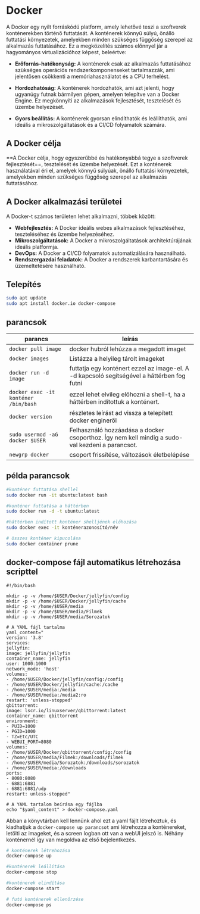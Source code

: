 # Docker

A Docker egy nyílt forráskódú platform, amely lehetővé teszi a szoftverek konténerekben történő futtatását. A konténerek könnyű súlyú, önálló futtatási környezetek, amelyekben minden szükséges függőség szerepel az alkalmazás futtatásához. Ez a megközelítés számos előnnyel jár a hagyományos virtualizációhoz képest, beleértve:

- **Erőforrás-hatékonyság:** A konténerek csak az alkalmazás futtatásához szükséges operációs rendszerkomponenseket tartalmazzák, ami jelentősen csökkenti a memóriahasználatot és a CPU terhelést.
- **Hordozhatóság:** A konténerek hordozhatók, ami azt jelenti, hogy ugyanúgy futnak bármilyen gépen, amelyen telepítve van a Docker Engine. Ez megkönnyíti az alkalmazások fejlesztését, tesztelését és üzembe helyezését.

- **Gyors beállítás:** A konténerek gyorsan elindíthatók és leállíthatók, ami ideális a mikroszolgáltatások és a CI/CD folyamatok számára.

## A Docker célja

==A Docker célja, hogy egyszerűbbé és hatékonyabbá tegye a szoftverek fejlesztését==, tesztelését és üzembe helyezését. Ezt a konténerek használatával éri el, amelyek könnyű súlyúak, önálló futtatási környezetek, amelyekben minden szükséges függőség szerepel az alkalmazás futtatásához.

## A Docker alkalmazási területei

A Docker-t számos területen lehet alkalmazni, többek között:

- **Webfejlesztés:** A Docker ideális webes alkalmazások fejlesztéséhez, teszteléséhez és üzembe helyezéséhez.
- **Mikroszolgáltatások:** A Docker a mikroszolgáltatások architektúrájának ideális platformja.
- **DevOps:** A Docker a CI/CD folyamatok automatizálására használható.
- **Rendszergazdai feladatok:** A Docker a rendszerek karbantartására és üzemeltetésére használható.

## Telepítés

```bash
sudo apt update
sudo apt install docker.io docker-compose
```

## parancsok

| parancs                              | leírás                                                                                          |
| ------------------------------------ | ----------------------------------------------------------------------------------------------- |
| `docker pull image`                  | docker hubról lehúzza a megadott imaget                                                         |
| `docker images`                      | Listázza a helyileg tárolt imageket                                                             |
| `docker run -d image`                | futtatja egy konténert ezzel az image-el. A -d kapcsoló segítségével a háttérben fog futni      |
| `docker exec -it konténer /bin/bash` | ezzel lehet elvileg előhozni a shell-t, ha a háttérben indítottuk a konténert.                  |
| `docker version`                     | részletes leírást ad vissza a telepített docker engineről                                       |
| `sudo usermod -aG docker $USER`<br>  | Felhasználó hozzáadása a docker csoporthoz. Így nem kell mindig a sudo-val kezdeni a parancsot. |
| `newgrp docker`                      | csoport frissítése, változások életbelépése                                                     |

## példa parancsok

```bash
#konténer futtatása shellel
sudo docker run -it ubuntu:latest bash

#konténer futtatása a háttérben
sudo docker run -d -t ubuntu:latest

#háttérben indított konténer shelljének előhozása
sudo docker exec -it konténerazonosító/név

# összes konténer kipucolása
sudo docker container prune
```

## docker-compose fájl automatikus létrehozása scripttel

```shell
#!/bin/bash

mkdir -p -v /home/$USER/Docker/jellyfin/config
mkdir -p -v /home/$USER/Docker/jellyfin/cache
mkdir -p -v /home/$USER/media
mkdir -p -v /home/$USER/media/Filmek
mkdir -p -v /home/$USER/media/Sorozatok

# A YAML fájl tartalma
yaml_content="
version: '3.8'
services:
jellyfin:
image: jellyfin/jellyfin
container_name: jellyfin
user: 1000:1000
network_mode: 'host'
volumes:
- /home/$USER/Docker/jellyfin/config:/config
- /home/$USER/Docker/jellyfin/cache:/cache
- /home/$USER/media:/media
- /home/$USER/media:/media2:ro
restart: 'unless-stopped'
qbittorrent:
image: lscr.io/linuxserver/qbittorrent:latest
container_name: qbittorrent
environment:
- PUID=1000
- PGID=1000
- TZ=Etc/UTC
- WEBUI_PORT=8080
volumes:
- /home/$USER/Docker/qbittorrent/config:/config
- /home/$USER/media/Filmek:/downloads/filmek
- /home/$USER/media/Sorozatok:/downloads/sorozatok
- /home/$USER/media:/downloads
ports:
- 8080:8080
- 6881:6881
- 6881:6881/udp
restart: unless-stopped"

# A YAML tartalom beírása egy fájlba
echo "$yaml_content" > docker-compose.yaml
```

Abban a könyvtárban kell lennünk ahol ezt a yaml fájlt létrehoztuk, és kiadhatjuk a 
`docker-compose up parancsot` ami létrehozza a konténereket, letölti az imageket, és a screen logban ott van a webUI jelszó is. Néhány konténernél így van megoldva az első bejelentkezés.

```bash
# konténerek létrehozása
docker-compose up

#konténerek leállítása
docker-compose stop

#konténerek elindítása
docker-compose start

# futó konténerek ellenőrzése
docker-compose ps

```

